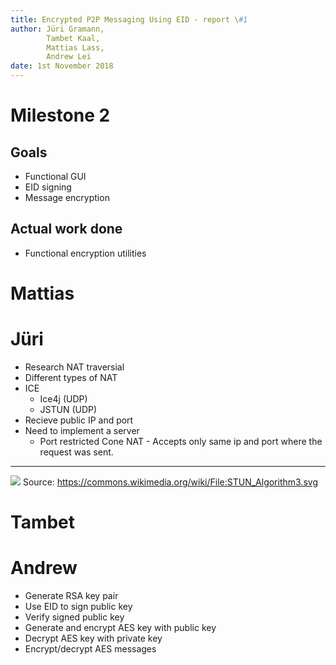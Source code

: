 ```yaml
---
title: Encrypted P2P Messaging Using EID - report \#1
author: Jüri Gramann, 
        Tambet Kaal, 
        Mattias Lass, 
        Andrew Lei
date: 1st November 2018
---
```


# Milestone 2
## Goals 

- Functional GUI
- EID signing
- Message encryption

## Actual work done 

- Functional encryption utilities

# Mattias

# Jüri

- Research NAT traversial
- Different types of NAT
- ICE 
    - Ice4j (UDP)
    - JSTUN (UDP)
- Recieve public IP and port
- Need to implement a server
    - Port restricted Cone NAT - Accepts only same ip and port where the request was sent.

---
![](https://upload.wikimedia.org/wikipedia/commons/6/63/STUN_Algorithm3.svg)
Source: https://commons.wikimedia.org/wiki/File:STUN_Algorithm3.svg

# Tambet

# Andrew

- Generate RSA key pair
- Use EID to sign public key
- Verify signed public key
- Generate and encrypt AES key with public key
- Decrypt AES key with private key
- Encrypt/decrypt AES messages
